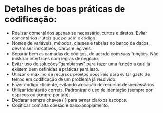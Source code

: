 # Detalhes de boas práticas de codificação:

- Realizar comentários apenas se necessário, curtos e diretos. Evitar comentários inúteis que poluem o código.
- Nomes de variáveis, métodos, classes e tabelas no banco de dados, devem ser indicativos, claros e legíveis.
- Separar bem as camadas de códigos, de acordo com suas funções. Não misturar interfaces com regras de negócio.
- Evitar uso de soluções "gambiarras" para fazer uma função a qual já existem bem definidas e práticas para isso.
- Utilizar o máximo de recursos prontos possíveis para evitar gasto de tempo em codificação de um problema já resolvido.
- Fazer código eficiente, evitando alocação de recursos desnecessários.
- Utilizar identação correta. Padronizar o uso de identação (sempre por espaços ou sempre por tab).
- Declarar sempre chaves { } para tornar claro os escopos.
- Codificar com alta coesão e baixo acoplamento.
